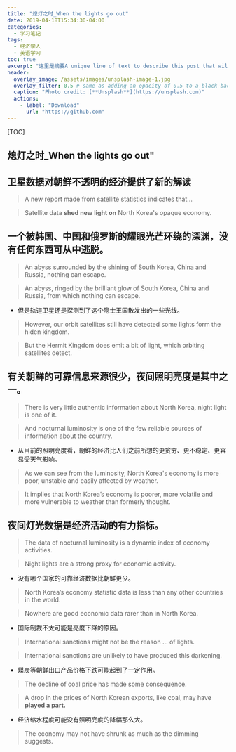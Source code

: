 ```yaml
---
title: "熄灯之时_When the lights go out"
date: 2019-04-18T15:34:30-04:00
categories:
  - 学习笔记
tags:
  - 经济学人
  - 英语学习
toc: true
excerpt: "这里是摘要A unique line of text to describe this post that will display in an archive listing and meta description with SEO benefits."
header:
  overlay_image: /assets/images/unsplash-image-1.jpg
  overlay_filter: 0.5 # same as adding an opacity of 0.5 to a black background
  caption: "Photo credit: [**Unsplash**](https://unsplash.com)"
  actions:
    - label: "Download"
      url: "https://github.com"
---
```


[TOC]



## 熄灯之时_When the lights go out"

## 卫星数据对朝鲜不透明的经济提供了新的解读

> A new report made from satellite statistics indicates that…

> Satellite data **shed new light on** North Korea's opaque economy.

 

## 一个被韩国、中国和俄罗斯的耀眼光芒环绕的深渊，没有任何东西可从中逃脱。

> An abyss surrounded by the shining of South Korea, China and Russia, nothing can escape.

> An abyss, ringed by the brilliant glow of South Korea, China and Russia, from which nothing can escape.

 

- 但是轨道卫星还是探测到了这个隐士王国散发出的一些光线。

> However, our orbit satellites still have detected some lights form the hiden kingdom.

> But the Hermit Kingdom does emit a bit of light, which orbiting satellites detect.

 

## 有关朝鲜的可靠信息来源很少，夜间照明亮度是其中之一。

> There is very little authentic information about North Korea, night light is one of it.

> And nocturnal luminosity is one of the few reliable sources of information about the country.

 

- 从目前的照明亮度看，朝鲜的经济比人们之前所想的更贫穷、更不稳定、更容易受天气影响。

> As we can see from the luminosity, North Korea's economy is more poor, unstable and easily affected by weather.

> It implies that North Korea’s economy is poorer, more volatile and more vulnerable to weather than formerly thought.

 

## 夜间灯光数据是经济活动的有力指标。

> The data of nocturnal luminosity is a dynamic index of economy activities.

> Night lights are a strong proxy for economic activity.

 

- 没有哪个国家的可靠经济数据比朝鲜更少。

> North Korea’s economy statistic data is less than any other countries in the world.

> Nowhere are good economic data rarer than in North Korea.

 

- 国际制裁不太可能是亮度下降的原因。

> International sanctions might not be the reason … of lights.

> International sanctions are unlikely to have produced this darkening.

 

- 煤炭等朝鲜出口产品价格下跌可能起到了一定作用。

> The decline of coal price has made some consequence.

> A drop in the prices of North Korean exports, like coal, may have **played a part.**

 

- 经济缩水程度可能没有照明亮度的降幅那么大。

> The economy may not have shrunk as much as the dimming suggests.

